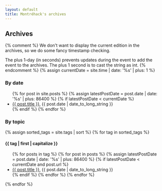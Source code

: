 ```yaml
---
layout: default
title: Montréhack's archives
---
```


## Archives

{% comment %}
We don't want to display the current edition in the archives, so we do some
fancy timestamp checking.

The plus 1-day (in seconds) prevents updates during the event to add the event
to the archives. The plus 1 second is to cast the string as int.
{% endcomment %}
{% assign currentDate = site.time | date: '%s' | plus: 1 %}

### By date

<ul>
  {% for post in site.posts %}
    {% assign latestPostDate = post.date | date: '%s' | plus: 86400 %}
    {% if latestPostDate < currentDate %}
      <li><a href="{{ post.url }}">{{ post.title }}</a>, {{ post.date | date_to_long_string }}</li>
    {% endif %}
  {% endfor %}
</ul>

### By topic

{% assign sorted_tags = site.tags | sort %}
{% for tag in sorted_tags %}
<h4>{{ tag | first | capitalize }}</h4>
<ul>
{% for posts in tag %}
{% for post in posts %}
  {% assign latestPostDate = post.date | date: '%s' | plus: 86400 %}
  {% if latestPostDate < currentDate and post.url %}
    <li><a href="{{ post.url }}">{{ post.title }}</a>, {{ post.date | date_to_long_string }}</li>
  {% endif %}
{% endfor %}
{% endfor %}
</ul>
{% endfor %}
